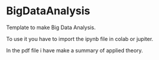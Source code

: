 # BigDataAnalysis
Template to make Big Data Analysis.

To use it you have to import the ipynb file in colab or jupiter.

In the pdf file i have make a summary of applied theory.
